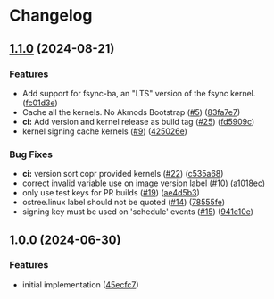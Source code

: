 # Changelog

## [1.1.0](https://github.com/ublue-os/kernel-cache/compare/v1.0.0...v1.1.0) (2024-08-21)


### Features

* Add support for fsync-ba, an "LTS" version of the fsync kernel. ([fc01d3e](https://github.com/ublue-os/kernel-cache/commit/fc01d3eddffe7115b7e18027493b571a163caf53))
* Cache all the kernels. No Akmods Bootstrap ([#5](https://github.com/ublue-os/kernel-cache/issues/5)) ([83fa7e7](https://github.com/ublue-os/kernel-cache/commit/83fa7e7f92b9912d9ee0cf02ebf59d3056b84ef0))
* **ci:** Add version and kernel release as build tag ([#25](https://github.com/ublue-os/kernel-cache/issues/25)) ([fd5909c](https://github.com/ublue-os/kernel-cache/commit/fd5909c0012ff6e4facc633b84a84992d263b840))
* kernel signing cache kernels ([#9](https://github.com/ublue-os/kernel-cache/issues/9)) ([425026e](https://github.com/ublue-os/kernel-cache/commit/425026e978ad379940d5417c80bb5cc8b2ec8f03))


### Bug Fixes

* **ci:** version sort copr provided kernels ([#22](https://github.com/ublue-os/kernel-cache/issues/22)) ([c535a68](https://github.com/ublue-os/kernel-cache/commit/c535a6808b9c06261cbe563f29a23bd0ab873d4b))
* correct invalid variable use on image version label ([#10](https://github.com/ublue-os/kernel-cache/issues/10)) ([a1018ec](https://github.com/ublue-os/kernel-cache/commit/a1018ecf85a991339cecda2044ee1fb544bb5403))
* only use test keys for PR builds ([#19](https://github.com/ublue-os/kernel-cache/issues/19)) ([ae4d5b3](https://github.com/ublue-os/kernel-cache/commit/ae4d5b340499b793aa34e892f65ae16cb8a7aaee))
* ostree.linux label should not be quoted ([#14](https://github.com/ublue-os/kernel-cache/issues/14)) ([78555fe](https://github.com/ublue-os/kernel-cache/commit/78555feb55ef9b5576b84b12d00d44e0fcbfe32d))
* signing key must be used on 'schedule' events ([#15](https://github.com/ublue-os/kernel-cache/issues/15)) ([941e10e](https://github.com/ublue-os/kernel-cache/commit/941e10e8a35a1199a94796769f00a8444f248411))

## 1.0.0 (2024-06-30)


### Features

* initial implementation ([45ecfc7](https://github.com/ublue-os/fsync/commit/45ecfc7d8418d7decc5b17da4f37ac6af16a02fd))
